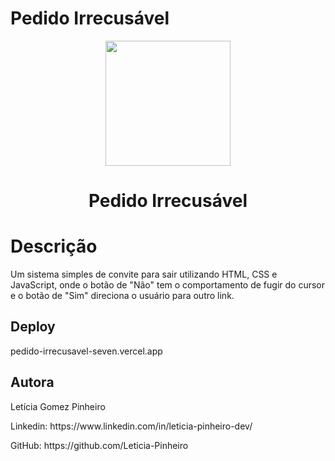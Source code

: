 # Pedido Irrecusável

<p align="center">
  <img height=200 src="https://cdn-icons-png.flaticon.com/512/6729/6729451.png">
</p>
<h1 align="center">
  Pedido Irrecusável
</h1>


# Descrição

Um sistema simples de convite para sair utilizando HTML, CSS e JavaScript, onde o botão de "Não" tem o comportamento de fugir do cursor e o botão de "Sim" direciona o usuário para outro link.


## Deploy

pedido-irrecusavel-seven.vercel.app

## Autora

Letícia Gomez Pinheiro 
<p>Linkedin: https://www.linkedin.com/in/leticia-pinheiro-dev/</p>
<p>GitHub: https://github.com/Leticia-Pinheiro</p>
<br/>

#
